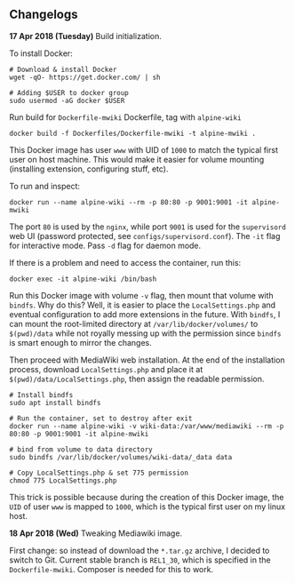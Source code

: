 ## Changelogs

**17 Apr 2018 (Tuesday)** Build initialization.

To install Docker:

```
# Download & install Docker
wget -qO- https://get.docker.com/ | sh

# Adding $USER to docker group
sudo usermod -aG docker $USER
```

Run build for `Dockerfile-mwiki` Dockerfile, tag with `alpine-wiki`

```
docker build -f Dockerfiles/Dockerfile-mwiki -t alpine-mwiki .
```

This Docker image has user `www` with UID of `1000` to match the typical first user on host machine. This would make it easier for volume mounting (installing extension, configuring stuff, etc).

To run and inspect:

```
docker run --name alpine-wiki --rm -p 80:80 -p 9001:9001 -it alpine-mwiki
```

The port `80` is used by the `nginx`, while port `9001` is used for the `supervisord` web UI (password protected, see `configs/supervisord.conf`). The `-it` flag for interactive mode. Pass `-d` flag for daemon mode.

If there is a problem and need to access the container, run this:

```
docker exec -it alpine-wiki /bin/bash
```

Run this Docker image with volume `-v` flag, then mount that volume with `bindfs`. Why do this? Well, it is easier to place the `LocalSettings.php` and eventual configuration to add more extensions in the future. With `bindfs`, I can mount the root-limited directory at `/var/lib/docker/volumes/` to `$(pwd)/data` while not royally messing up with the permission since `bindfs` is smart enough to mirror the changes.

Then proceed with MediaWiki web installation. At the end of the installation process, download `LocalSettings.php` and place it at `$(pwd)/data/LocalSettings.php`, then assign the readable permission.

```
# Install bindfs
sudo apt install bindfs

# Run the container, set to destroy after exit
docker run --name alpine-wiki -v wiki-data:/var/www/mediawiki --rm -p 80:80 -p 9001:9001 -it alpine-mwiki

# bind from volume to data directory
sudo bindfs /var/lib/docker/volumes/wiki-data/_data data

# Copy LocalSettings.php & set 775 permission
chmod 775 LocalSettings.php
```

This trick is possible because during the creation of this Docker image, the `UID` of user `www` is mapped to `1000`, which is the typical first user on my linux host.

**18 Apr 2018 (Wed)** Tweaking Mediawiki image.

First change: so instead of download the `*.tar.gz` archive, I decided to switch to Git. Current stable branch is `REL1_30`, which is specified in the `Dockerfile-mwiki`. Composer is needed for this to work.